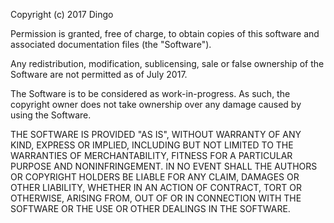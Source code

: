 Copyright (c) 2017 Dingo

Permission is granted, free of charge, to obtain copies of this software and associated documentation files (the "Software").

Any redistribution, modification, sublicensing, sale or false ownership of the Software are not permitted as of July 2017.

The Software is to be considered as work-in-progress. As such, the copyright owner does not take ownership over any damage caused by using the Software.

THE SOFTWARE IS PROVIDED "AS IS", WITHOUT WARRANTY OF ANY KIND, EXPRESS OR IMPLIED, INCLUDING BUT NOT LIMITED TO THE WARRANTIES OF MERCHANTABILITY, FITNESS FOR A PARTICULAR PURPOSE AND NONINFRINGEMENT. IN NO EVENT SHALL THE AUTHORS OR COPYRIGHT HOLDERS BE LIABLE FOR ANY CLAIM, DAMAGES OR OTHER LIABILITY, WHETHER IN AN ACTION OF CONTRACT, TORT OR OTHERWISE, ARISING FROM, OUT OF OR IN CONNECTION WITH THE SOFTWARE OR THE USE OR OTHER DEALINGS IN THE SOFTWARE.
